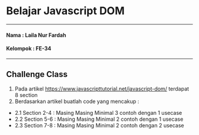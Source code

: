 # Belajar Javascript DOM
---------------------------------
#### Nama : Laila Nur Fardah
#### Kelompok : FE-34
---------------------------------

## Challenge Class

1. Pada artikel https://www.javascripttutorial.net/javascript-dom/ terdapat 8 section
2. Berdasarkan artikel buatlah code yang mencakup :
- 2.1 Section 2-4 : Masing Masing Minimal 3 contoh dengan 1 usecase
- 2.2 Section 5-6 : Masing Masing Minimal 2 contoh dengan 1 usecase
- 2.3 Section 7-8 : Masing Masing Minimal 2 contoh dengan 2 usecase